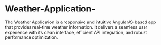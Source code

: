 # Weather-Application-
The Weather Application is a responsive and intuitive AngularJS-based app that provides real-time weather information. It delivers a seamless user experience with its clean interface, efficient API integration, and robust performance optimization.

